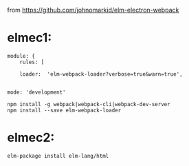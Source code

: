 from
  https://github.com/johnomarkid/elm-electron-webpack


# elmec1:

    module: {
        rules: [

        loader:  'elm-webpack-loader?verbose=true&warn=true',


    mode: 'development'

    npm install -g webpack|webpack-cli|webpack-dev-server
    npm install --save elm-webpack-loader


# elmec2:

    elm-package install elm-lang/html
